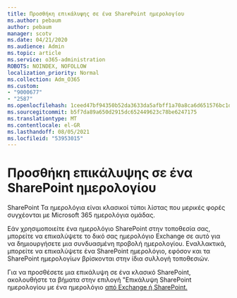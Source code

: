 ```yaml
---
title: Προσθήκη επικάλυψης σε ένα SharePoint ημερολογίου
ms.author: pebaum
author: pebaum
manager: scotv
ms.date: 04/21/2020
ms.audience: Admin
ms.topic: article
ms.service: o365-administration
ROBOTS: NOINDEX, NOFOLLOW
localization_priority: Normal
ms.collection: Adm_O365
ms.custom:
- "9000677"
- "2587"
ms.openlocfilehash: 1ceed47bf94350b52da3633da5afbff1a70a8ca6d651576bc1d89acdbaf7af65
ms.sourcegitcommit: b5f7da89a650d2915dc652449623c78be6247175
ms.translationtype: MT
ms.contentlocale: el-GR
ms.lasthandoff: 08/05/2021
ms.locfileid: "53953015"
---
```

# <a name="adding-an-overlay-to-a-sharepoint-calendar"></a>Προσθήκη επικάλυψης σε ένα SharePoint ημερολογίου

SharePoint Τα ημερολόγια είναι κλασικοί τύποι λίστας που μερικές φορές συγχέονται με Microsoft 365 ημερολόγια ομάδας.
 
Εάν χρησιμοποιείτε ένα ημερολόγιο SharePoint στην τοποθεσία σας, μπορείτε να επικαλύψετε το δικό σας ημερολόγιο Exchange σε αυτό για να δημιουργήσετε μια συνδυασμένη προβολή ημερολογίου. Εναλλακτικά, μπορείτε να επικαλύψετε ένα SharePoint ημερολόγιο, εφόσον και τα SharePoint ημερολογίων βρίσκονται στην ίδια συλλογή τοποθεσιών.
 
Για να προσθέσετε μια επικάλυψη σε ένα κλασικό SharePoint, ακολουθήστε τα βήματα στην επιλογή "Επικάλυψη SharePoint ημερολογίου με ένα ημερολόγιο [από Exchange ή SharePoint.](https://support.office.com/article/Overlay-a-SharePoint-calendar-with-a-calendar-from-Exchange-or-SharePoint-4CAEBE59-3994-4A94-9322-B31ABB8A5E9A)

